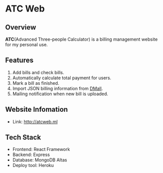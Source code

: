 ATC Web
======================

## Overview
**ATC**(Advanced Three-people Calculator) is a billing management website for my personal use.

## Features
1. Add bills and check bills.
2. Automatically calculate total payment for users.
3. Mark a bill as finished.
4. Import JSON billing information from [DMall](https://mysterious-scrubland-59461.herokuapp.com).
5. Mailing notification when new bill is uploaded.

## Website Infomation
+ Link: http://atcweb.ml

## Tech Stack
+ Frontend: React Framework
+ Backend: Express
+ Database: MongoDB Altas
+ Deploy tool: Heroku

